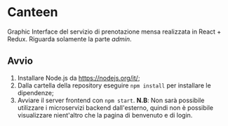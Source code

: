 # Canteen
Graphic Interface del servizio di prenotazione mensa realizzata in React + Redux. Riguarda solamente la parte _admin_.

## Avvio
1. Installare Node.js da https://nodejs.org/it/;
2. Dalla cartella della repository eseguire `npm install` per installare le dipendenze;
3. Avviare il server frontend con `npm start`.
**N.B**: Non sarà possibile utilizzare i microservizi backend dall'esterno, quindi non è possibile visualizzare nient'altro che la pagina di benvenuto e di login.
